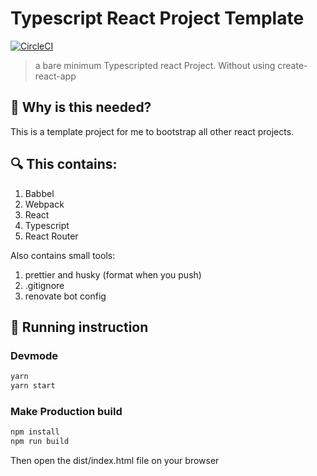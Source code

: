 # Typescript React Project Template

[![CircleCI](https://circleci.com/gh/ayonious/template-react-ts-2.svg?style=svg)](https://circleci.com/gh/ayonious/template-react-ts-2)

> a bare minimum Typescripted react Project. Without using create-react-app

## 🤷 Why is this needed?

This is a template project for me to bootstrap all other react projects.

## 🔍 This contains:

1. Babbel
2. Webpack
3. React
4. Typescript
5. React Router

Also contains small tools:

1. prettier and husky (format when you push)
2. .gitignore
3. renovate bot config

## 🏃 Running instruction

### Devmode

```bash
yarn
yarn start
```

### Make Production build

```bash
npm install
npm run build
```

Then open the dist/index.html file on your browser
